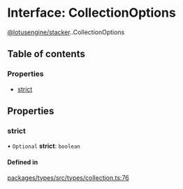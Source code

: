 # Interface: CollectionOptions

[@lotusengine/stacker](../wiki/@lotusengine.stacker).[<internal>](../wiki/@lotusengine.stacker.%3Cinternal%3E).CollectionOptions

## Table of contents

### Properties

- [strict](../wiki/@lotusengine.stacker.%3Cinternal%3E.CollectionOptions#strict)

## Properties

### strict

• `Optional` **strict**: `boolean`

#### Defined in

[packages/types/src/types/collection.ts:76](https://github.com/lotusengine/sdk/blob/f1f5297/packages/types/src/types/collection.ts#L76)
